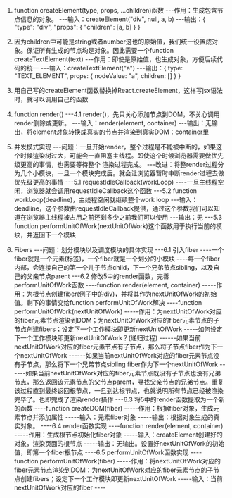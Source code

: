<!-- jsx语法会将输入的简便形式转换为createElement函数，并调用，最终生成的是一个对象 -->
1. function createElement(type, props, ...children)函数
---作用：生成包含节点信息的对象。
---输入：createElement("div", null, a, b)
---输出：{
            "type": "div",
            "props": { "children": [a, b] }
        }

2. 因为children中可能是string或者number这也的原始值，我们统一设置成对象。保证所有生成的节点均是对象。因此需要一个function createTextElement(text)
---作用：即使是原始值，也生成对象，方便后续代码的统一
---输入：createTextElement("a")
---输出：{
        type: "TEXT_ELEMENT",
        props: {
            nodeValue: "a",
            children: []
        }
}

3. 用自己写的createElement函数替换掉React.createElement，这样写jsx语法时，就可以调用自己的函数

<!-- render负责将createElement生成的对象，转换成真正的节点并进行渲染到界面上 -->
<!-- 注意，要添加babel，babel才能将jsx语法转换。同时要告诉babel使用自己的函数 -->
4. function render()
    ---4.1 render()，先只关心添加节点到DOM，不关心调用render删除或更新。
        ---输入：render(element, container) 
        ---输出：无输出，将element对象转换成真实的节点并渲染到真实DOM：container里

5. 并发模式实现
    ---问题：一旦开始render，整个过程是不能被中断的，如果这个时候渲染树过大，可能会一直阻塞主线程。即使这个时候浏览器需要做优先级更高的事情，也需要等待整个
            渲染过程完成。
    ---改进：将整render过程分为几个小模块，一旦一个模块完成后。就会让浏览器暂时中断render过程去做优先级更高的事情
    ---5.1 requestIdleCallback(workLoop)
        ----一旦主线程空闲，浏览器就会调用requestIdleCallback这个函数
    ---5.2 function workLoop(deadline)，主线程空闲就继续整个work loop
        ---输入：deadline，这个参数由requestIdleCallback提供，通过这个参数我们可以知道在浏览器主线程被占用之前还剩多少之前我们可以使用
        ---输出：无
    ---5.3 function performUnitOfWork(nextUnitOfWork)这个函数用于执行当前的模块，并返回下一个模块

<!-- 
例子  
Didact.render(
  <div>
    <h1>
      <p />
      <a />
    </h1>
    <h2 />
  </div>,
  container
)
 -->
 <!-- fiber样式
    element：createElement创建的对象
    const newFiber = {
        //元素的类型
        type: element.type,
        //元素的属性
        props: element.props,
        //元素的父亲fiber
        parent: fiber,
        //元素的真实节点
        dom: null
    }
  -->
6. Fibers
    ---问题：划分模块以及调度模块的具体实现
    ---6.1 引入fiber
        ----一个fiber就是一个元素(标签)，一个fiber就是一个划分的小模块
        ----每一个fiber内部，会连接自己的第一个儿子节点child，下一个兄弟节点sibling，以及自己的父亲节点parent
    ---6.2 修改5中的render函数，完善performUnitOfWork函数
        ----function render(element, container) 
            -----作用：为根节点创建fiber(例子中的div)，并将其作为nextUnitOfWork的初始值。剩下的事情交给function performUnitOfWork解决
        ----function performUnitOfWork(nextUnitOfWork)
            -----作用：为nextUnitOfWork对应的fiber元素节点渲染到DOM；为nextUnitOfWork对应的fiber元素节点的子节点创建fibers；设定下一个工作模块即更新nextUnitOfWork
            -----如何设定下一个工作模块即更新nextUnitOfWork？(递归过程)
                ------如果当前nextUnitOfWork对应的fiber元素节点有子节点，那么将子节点fiber作为下一个nextUnitOfWork
                ------如果当前nextUnitOfWork对应的fiber元素节点没有子节点，那么将下一个兄弟节点sibling fiber作为下一个nextUnitOfWork
                ------如果当前nextUnitOfWork对应的fiber元素节点既没有子节点也没有兄弟节点，那么返回该元素节点的父节点parent，寻找父亲节点的兄弟节点。重复该过程直到最终返回根节点，一旦到达根节点，也就说明所有节点已经被渲染完毕了。也即完成了渲染render操作
    ---6.3 将5中的render函数提取为一个新的函数
        ----function createDOM(fiber)
            -----作用：根据fiber对象，生成元素节点并添加属性
            -----输入：元素fiber对象
            -----输出：根据对象生成的真实对象。
    ----6.4 render函数实现
        ----function render(element, container)
            -----作用：生成根节点初始化fiber对象
            -----输入：createElement创建好的对象，渲染页面的根节点
            -----输出：无输出。设置好nextUnitOfWork的初始值，即第一个fiber根节点
    ----6.5 performUnitOfWork函数实现
        ----function performUnitOfWork(fiber)
            -----作用：将nextUnitOfWork对应的fiber元素节点渲染到DOM；为nextUnitOfWork对应的fiber元素节点的子节点创建fibers；设定下一个工作模块即更新nextUnitOfWork
            -----输入：当前nextUnitOfWork对应的fiber
            ----
